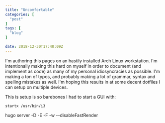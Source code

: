 ```yaml
---
title: "Uncomfortable"
categories: [
  "post"
]
tags: [
  "blog"
]

date: 2018-12-30T17:40:09Z
---
```

I'm authoring this pages on an hastily installed Arch Linux workstation. I'm intentionally making this hard on myself in order to document (and implement as code) as many of my personal idiosyncracies as possible.
I'm making a ton of typos, and probably making a lot of grammar, syntax and spelling mistakes as well. I'm hoping this results in at some decent dotfiles I can setup on multiple devices.

This is setup is so barebones I had to start a GUI with:

`startx /usr/bin/i3`

hugo server -D -E -F -w --disableFastRender
